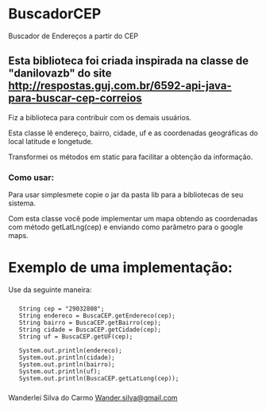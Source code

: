 # BuscadorCEP
Buscador de Endereços a partir do CEP

## Esta biblioteca foi criada inspirada na classe de  "danilovazb" do site http://respostas.guj.com.br/6592-api-java-para-buscar-cep-correios

Fiz a biblioteca para contribuir com os demais usuários.

Esta classe lê endereço, bairro, cidade, uf e as coordenadas geográficas do local latitude e longetude.

Transformei os métodos em static para facilitar a obtenção da informação.

### Como usar:

Para usar simplesmete copie o jar da pasta lib para a bibliotecas de seu sistema.

Com esta classe você pode implementar um mapa obtendo as coordenadas com método getLatLng(cep) e enviando como parâmetro para o google maps.

# Exemplo de uma implementação:

Use da seguinte maneira:


###
       String cep = "29032808";     
       String endereco = BuscaCEP.getEndereco(cep);
       String bairro = BuscaCEP.getBairro(cep);
       String cidade = BuscaCEP.getCidade(cep);
       String uf = BuscaCEP.getUF(cep);
       
       System.out.println(endereco);
       System.out.println(cidade);
       System.out.println(bairro);
       System.out.println(uf);
       System.out.println(BuscaCEP.getLatLong(cep));
###
Wanderlei Silva do Carmo <Wander.silva@gmail.com>
